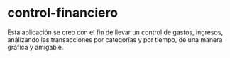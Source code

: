 # control-financiero
Esta aplicación se creo con el fin de llevar un control de gastos, ingresos, análizando las transacciones por categorías y por tiempo, de una manera gráfica y amigable.
